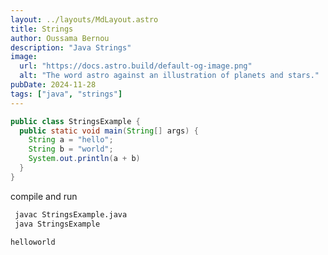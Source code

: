 ```yaml
---
layout: ../layouts/MdLayout.astro
title: Strings
author: Oussama Bernou
description: "Java Strings"
image:
  url: "https://docs.astro.build/default-og-image.png"
  alt: "The word astro against an illustration of planets and stars."
pubDate: 2024-11-28
tags: ["java", "strings"]
---
```


<div class="example-body">

</div>

<div class="example-snippet">

```java
public class StringsExample {
  public static void main(String[] args) {
    String a = "hello";
    String b = "world";
    System.out.println(a + b)
  }
}
```

compile and run

```bash
 javac StringsExample.java
 java StringsExample
```

```
helloworld
```
